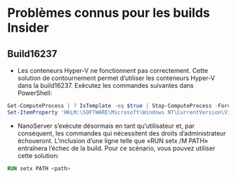 # Problèmes connus pour les builds Insider

## Build16237

- Les conteneurs Hyper-V ne fonctionnent pas correctement. Cette solution de contournement permet d’utiliser les conteneurs Hyper-V dans la build16237. Exécutez les commandes suivantes dans PowerShell:

```PowerShell
Get-ComputeProcess | ? IsTemplate -eq $true | Stop-ComputeProcess -Force
Set-ItemProperty 'HKLM:\SOFTWARE\Microsoft\Windows NT\CurrentVersion\Virtualization\Containers\' -Name TemplateVmCount -Type dword -Value 0 -Force
```

- NanoServer s’exécute désormais en tant qu’utilisateur et, par conséquent, les commandes qui nécessitent des droits d’administrateur échoueront. L’inclusion d’une ligne telle que «RUN setx /M PATH» entraînera l’échec de la build. Pour ce scénario, vous pouvez utiliser cette solution:

```dockerfile
RUN setx PATH <path>
```
